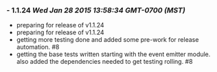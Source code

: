 ### - 1.1.24 *Wed Jan 28 2015 13:58:34 GMT-0700 (MST)*
  - preparing for release of v1.1.24
  - preparing for release of v1.1.24
  - getting more testing done and added some pre-work for release automation. #8
  - getting the base tests written starting with the event emitter module. also added the dependencies needed to get testing rolling. #8
